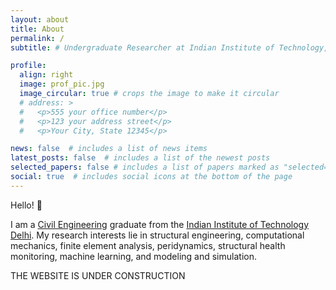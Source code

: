```yaml
---
layout: about
title: About
permalink: /
subtitle: # Undergraduate Researcher at Indian Institute of Technology, Delhi

profile:
  align: right
  image: prof_pic.jpg
  image_circular: true # crops the image to make it circular
  # address: >
  #   <p>555 your office number</p>
  #   <p>123 your address street</p>
  #   <p>Your City, State 12345</p>

news: false  # includes a list of news items
latest_posts: false  # includes a list of the newest posts
selected_papers: false # includes a list of papers marked as "selected={true}"
social: true  # includes social icons at the bottom of the page
---
```

<!-- 
Write your biography here. Tell the world about yourself. Link to your favorite [subreddit](http://reddit.com). You can put a picture in, too. The code is already in, just name your picture `prof_pic.jpg` and put it in the `img/` folder.

Put your address / P.O. box / other info right below your picture. You can also disable any of these elements by editing `profile` property of the YAML header of your `_pages/about.md`. Edit `_bibliography/papers.bib` and Jekyll will render your [publications page](/al-folio/publications/) automatically.

Link to your social media connections, too. This theme is set up to use [Font Awesome icons](http://fortawesome.github.io/Font-Awesome/) and [Academicons](https://jpswalsh.github.io/academicons/), like the ones below. Add your Facebook, Twitter, LinkedIn, Google Scholar, or just disable all of them. -->

Hello! 👋

I am a [Civil Engineering](https://civil.iitd.ac.in/) graduate from the [Indian Institute of Technology Delhi](https://home.iitd.ac.in/). My research interests lie in structural engineering, computational mechanics, finite element analysis, peridynamics, structural health monitoring, machine learning, and modeling and simulation.

THE WEBSITE IS UNDER CONSTRUCTION

<!-- During my time at IIT Delhi, I have worked on several research projects that have helped me develop my skills and knowledge in the field of civil engineering. In addition to my research work, I also have experience in competitive programming and possess technical skills in programming languages such as C++, Python, Java, Julia, and software and tools such as Microsoft Office, Visual Studio Code, STAAD.Pro, Abaqus FEA, and MATLAB.

I am always eager to learn and explore new technologies and methodologies in my field. In the future, I plan to pursue higher studies and specialize in computational structural mechanics. I am confident that my skills, coupled with my dedication and hard work, will enable me to excel in my chosen field and make valuable contributions to the scientific community. -->
